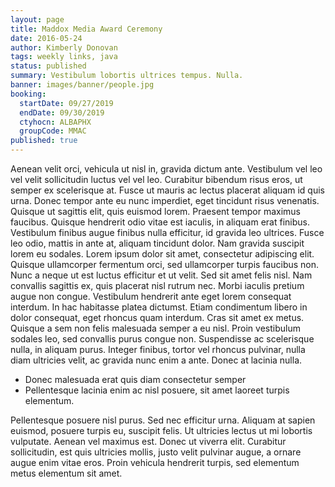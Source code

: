 ```yaml
---
layout: page
title: Maddox Media Award Ceremony
date: 2016-05-24
author: Kimberly Donovan
tags: weekly links, java
status: published
summary: Vestibulum lobortis ultrices tempus. Nulla.
banner: images/banner/people.jpg
booking:
  startDate: 09/27/2019
  endDate: 09/30/2019
  ctyhocn: ALBAPHX
  groupCode: MMAC
published: true
---
```

Aenean velit orci, vehicula ut nisl in, gravida dictum ante. Vestibulum vel leo vel velit sollicitudin luctus vel vel leo. Curabitur bibendum risus eros, ut semper ex scelerisque at. Fusce ut mauris ac lectus placerat aliquam id quis urna. Donec tempor ante eu nunc imperdiet, eget tincidunt risus venenatis. Quisque ut sagittis elit, quis euismod lorem. Praesent tempor maximus faucibus. Quisque hendrerit odio vitae est iaculis, in aliquam erat finibus. Vestibulum finibus augue finibus nulla efficitur, id gravida leo ultrices. Fusce leo odio, mattis in ante at, aliquam tincidunt dolor. Nam gravida suscipit lorem eu sodales. Lorem ipsum dolor sit amet, consectetur adipiscing elit. Quisque ullamcorper fermentum orci, sed ullamcorper turpis faucibus non.
Nunc a neque ut est luctus efficitur et ut velit. Sed sit amet felis nisl. Nam convallis sagittis ex, quis placerat nisl rutrum nec. Morbi iaculis pretium augue non congue. Vestibulum hendrerit ante eget lorem consequat interdum. In hac habitasse platea dictumst. Etiam condimentum libero in dolor consequat, eget rhoncus quam interdum. Cras sit amet ex metus. Quisque a sem non felis malesuada semper a eu nisl. Proin vestibulum sodales leo, sed convallis purus congue non. Suspendisse ac scelerisque nulla, in aliquam purus. Integer finibus, tortor vel rhoncus pulvinar, nulla diam ultricies velit, ac gravida nunc enim a ante. Donec at lacinia nulla.

* Donec malesuada erat quis diam consectetur semper
* Pellentesque lacinia enim ac nisl posuere, sit amet laoreet turpis elementum.

Pellentesque posuere nisl purus. Sed nec efficitur urna. Aliquam at sapien euismod, posuere turpis eu, suscipit felis. Ut ultricies lectus ut mi lobortis vulputate. Aenean vel maximus est. Donec ut viverra elit. Curabitur sollicitudin, est quis ultricies mollis, justo velit pulvinar augue, a ornare augue enim vitae eros. Proin vehicula hendrerit turpis, sed elementum metus elementum sit amet.
